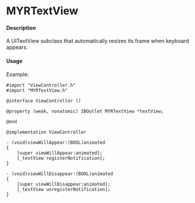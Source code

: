 MYRTextView
===========

#### Description

A UITextView subclass that automatically resizes its frame when keyboard appears.

#### Usage

Example:
```objc
#import "ViewController.h"
#import "MYRTextView.h"

@interface ViewController ()

@property (weak, nonatomic) IBOutlet MYRTextView *textView;

@end

@implementation ViewController

- (void)viewWillAppear:(BOOL)animated
{
    [super viewWillAppear:animated];
    [_textView registerNotification];
}

- (void)viewWillDisappear:(BOOL)animated
{
    [super viewWillDisappear:animated];
    [_textView unregisterNotification];
}
```
